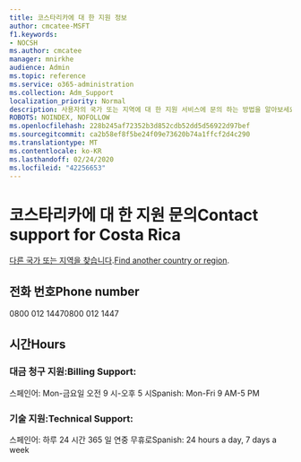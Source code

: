 ```yaml
---
title: 코스타리카에 대 한 지원 정보
author: cmcatee-MSFT
f1.keywords:
- NOCSH
ms.author: cmcatee
manager: mnirkhe
audience: Admin
ms.topic: reference
ms.service: o365-administration
ms.collection: Adm_Support
localization_priority: Normal
description: 사용자의 국가 또는 지역에 대 한 지원 서비스에 문의 하는 방법을 알아보세요.
ROBOTS: NOINDEX, NOFOLLOW
ms.openlocfilehash: 228b245af72352b3d852cdb52dd5d56922d97bef
ms.sourcegitcommit: ca2b58ef8f5be24f09e73620b74a1ffcf2d4c290
ms.translationtype: MT
ms.contentlocale: ko-KR
ms.lasthandoff: 02/24/2020
ms.locfileid: "42256653"
---
```

# <a name="contact-support-for-costa-rica"></a><span data-ttu-id="bf4bd-103">코스타리카에 대 한 지원 문의</span><span class="sxs-lookup"><span data-stu-id="bf4bd-103">Contact support for Costa Rica</span></span>

<span data-ttu-id="bf4bd-104">[다른 국가 또는 지역을 찾습니다](../contact-support-for-business-products.md).</span><span class="sxs-lookup"><span data-stu-id="bf4bd-104">[Find another country or region](../contact-support-for-business-products.md).</span></span>

## <a name="phone-number"></a><span data-ttu-id="bf4bd-105">전화 번호</span><span class="sxs-lookup"><span data-stu-id="bf4bd-105">Phone number</span></span>
<span data-ttu-id="bf4bd-106">0800 012 1447</span><span class="sxs-lookup"><span data-stu-id="bf4bd-106">0800 012 1447</span></span>

## <a name="hours"></a><span data-ttu-id="bf4bd-107">시간</span><span class="sxs-lookup"><span data-stu-id="bf4bd-107">Hours</span></span>
### <a name="billing-support"></a><span data-ttu-id="bf4bd-108">대금 청구 지원:</span><span class="sxs-lookup"><span data-stu-id="bf4bd-108">Billing Support:</span></span>

<span data-ttu-id="bf4bd-109">스페인어: Mon-금요일 오전 9 시-오후 5 시</span><span class="sxs-lookup"><span data-stu-id="bf4bd-109">Spanish: Mon-Fri 9 AM-5 PM</span></span>

### <a name="technical-support"></a><span data-ttu-id="bf4bd-110">기술 지원:</span><span class="sxs-lookup"><span data-stu-id="bf4bd-110">Technical Support:</span></span>

<span data-ttu-id="bf4bd-111">스페인어: 하루 24 시간 365 일 연중 무휴로</span><span class="sxs-lookup"><span data-stu-id="bf4bd-111">Spanish: 24 hours a day, 7 days a week</span></span>